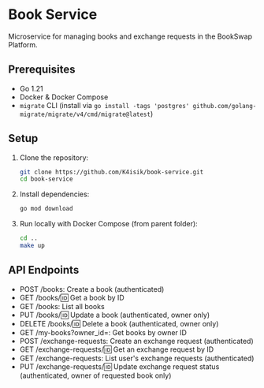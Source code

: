 # Book Service

Microservice for managing books and exchange requests in the BookSwap Platform.

## Prerequisites

- Go 1.21
- Docker & Docker Compose
- `migrate` CLI (install via `go install -tags 'postgres' github.com/golang-migrate/migrate/v4/cmd/migrate@latest`)

## Setup

1. Clone the repository:

   ```bash
   git clone https://github.com/K4isik/book-service.git
   cd book-service
   ```

1. Install dependencies:

   ```bash
   go mod download
   ```

1. Run locally with Docker Compose (from parent folder):
   ```bash
   cd ..
   make up
   ```

## API Endpoints

- POST /books: Create a book (authenticated)
- GET /books/:id: Get a book by ID
- GET /books: List all books
- PUT /books/:id: Update a book (authenticated, owner only)
- DELETE /books/:id: Delete a book (authenticated, owner only)
- GET /my-books?owner_id=<id>: Get books by owner ID
- POST /exchange-requests: Create an exchange request (authenticated)
- GET /exchange-requests/:id: Get an exchange request by ID
- GET /exchange-requests: List user's exchange requests (authenticated)
- PUT /exchange-requests/:id: Update exchange request status (authenticated, owner of requested book only)
